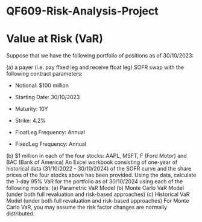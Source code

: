 # QF609-Risk-Analysis-Project
# Value at Risk (VaR)

Suppose that we have the following portfolio of positions as of 30/10/2023:

(a) a payer (i.e. pay ffxed leg and receive ffoat leg) SOFR swap with the following contract
parameters:

* Notional: $100 million

* Starting Date: 30/10/2023

* Maturity: 10Y

* Strike: 4.2%

* FloatLeg Frequency: Annual

* FixedLeg Frequency: Annual
  
(b) $1 million in each of the four stocks: AAPL, MSFT, F (Ford Motor) and BAC (Bank of
America)
An Excel workbook consisting of one-year of historical data (31/10/2022 - 30/10/2024) of
the SOFR curve and the share prices of the four stocks above has been provided. Using the
data, calculate the 1-day 95% VaR for the portfolio as of 30/10/2024 using each of the following
models:
(a) Parametric VaR Model
(b) Monte Carlo VaR Model (under both full revaluation and risk-based approaches)
(c) Historical VaR Model (under both full revaluation and risk-based approaches)
For Monte Carlo VaR, you may assume the risk factor changes are normally distributed.
